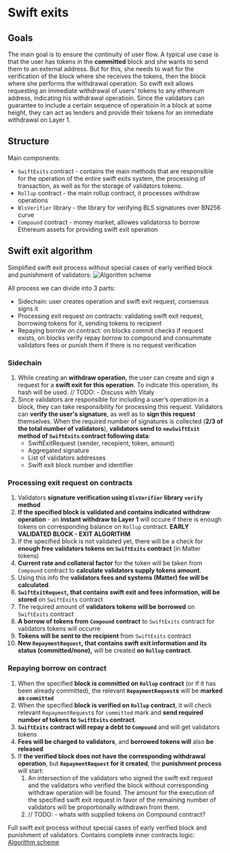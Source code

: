 # Swift exits

## Goals

The main goal is to ensure the continuity of user flow. A typical use case is that the user has tokens in the **committed** block and she wants to send them to an external address. But for this, she needs to wait for the verification of the block where she receives the tokens, then the block where she performs the withdrawal operation. So swift exit allows requesting an immediate withdrawal of users' tokens to any ethereum address, indicating his withdrawal operatioin. Since the validators can guarantee to include a certain sequence of operatioin in a block at some height, they can act as lenders and provide their tokens for an immediate withdrawal on Layer 1.

## Structure

Main components:
- `SwiftExits` contract - contains the main  methods that are responsible for the operation of the entire swift exits system, the processing of transaction, as well as for the storage of validators tokens.
- `Rollup` contract - the main rollup contract, it processes withdraw operations
- `BlsVerifier` library - the library for verifying BLS signatures over BN256 curve
- `Compound` contract - money market, allowes validatorss to borrow Ethereum assets for providing swift exit operation

## Swift exit algorithm

Simplified swift exit process without special cases of early verified block and punishment of validators:
![Algorithm scheme](https://i.imgur.com/FkLM2GN.png)

All process we can divide into 3 parts:
- Sidechain: user creates operation and swift exit request, consensus signs it
- Processing exit request on contracts: validating swift exit request, borrowing tokens for it, sending tokens to recipient
- Repaying borrow on contract: on blocks commit checks if request exists, on blocks verify repay borrow to compound and consummate validators fees or punish them if there is no request verification

### Sidechain

1. While creating an **withdraw operation**, the user can create and sign a request for a **swift exit for this operation**. To indicate this operation, its hash will be used. // TODO: - Discuss with Vitaly
2. Since validators are responsible for including a user’s operation in a block, they can take responsibility for processing this request. Validators can **verify the user's signature**, as well as to **sign this request** themselves. When the required number of signatures is collected (**2/3 of the total number of validators**), **validators send to `newSwiftExit` method of `SwiftExits` contract following data**:
   - SwiftExitRequest (sender, recepient, token, amount)
   - Aggregated signature
   - List of validators addresses
   - Swift exit block number and identifier

### Processing exit request on contracts

1. Validators **signature verification using `BlsVerifier` library `verify` method**
2. **If the specified block is validated and contains indicated withdraw operation** - an **instant withdraw to Layer 1** will occure if there is enough tokens on corresponding balance on `Rollup` contract. **EARLY VALIDATED BLOCK - EXIT ALGORITHM**
3. If the specified block is not validated yet, there will be a check for **enough free validators tokens on `SwiftExits` contract** (in Matter tokens)
4. **Current rate and collateral factor** for the token will be taken from `Compound` contract to **calculate validators supply tokens amount**.
5. Using this info the **validators fees and systems (Matter) fee will be calculated**.
6. **`SwiftExitRequest`, that contains swift exit and fees information, will be stored** on `SwiftExits` contract
7. The required amount of **validators tokens will be borrowed** on `SwiftExits` contract
8. **A borrow of tokens from `Compound` contract** to `SwiftExits` contract for validators tokens will occurre
9. **Tokens will be sent to the recipient** from `SwiftExits` contract
10. **New `RepaymentRequest`, that contains swift exit information and its status (committed/none),** will be created **on `Rollup` contract**.

### Repaying borrow on contract

1. When the specified **block is committed on `Rollup` contract** (or if it has been already committed), the relevant **`RepaymentRequest`s** will be **marked as `committed`**
2. When the specified **block is verified on `Rollup` contract**, it will check relevant `RepaymentRequest`s for `committed` mark and **send required number of tokens to `SwiftExits` contract**.
3. **`SwiftExits` contract will repay a debt to `Compound`** and will get validators tokens
4. **Fees will be charged to validators**, and **borrowed tokens will** also **be released**
5. If **the verified block does not have the corresponding withdrawal operation**, but **`RepaymentRequest` for it created**, the **punishment process** will start:
   1. An intersection of the validators who signed the swift exit request and the validators who verified the block without corresponding withdraw operation will be found. The amount for the execution of the specified swift exit request in favor of the remaining number of validators will be proportionally withdrawn from them.
   2. // TODO: - whats with supplied tokens on Compound contract?

Full swift exit process without special cases of early verified block and punishment of validators. Contains complete inner contracts logic:
[Algorithm scheme](https://i.imgur.com/5UDLLGi.png)

<!-- ## Contract creation

The `SwiftExitsEther` and `SwiftExitsErc20` contract constructors include the creation of the `SwiftExitsInternal` contract.
To create a contract, you must specify:
- token contract address (`address(0)` in case of *Ether*)
- contract management address
- address of `Rollup` contract
- address of `BlsVerifier` contract
- address of the contract `owner`

When creating a contract, a token is checked in Governance contract.
Also, the last **verified** block will be received from `Rollup` contract.

The governor of Governance contract will need to specify the address of the created `SwiftExitsInternal` contract in the `Rollup` contract by calling the `addSwiftExits(tokenId, lendingAddress)` method.

## **Validators'** deposit

Validators can supply their *Ether* account directly by calling the `supply(to)` method of `SwiftExitsEther` contract with the value of the desired deposit in *Ether*.
To supply the account in *ERC-20* tokens, it is necessary to call the `supply(amount, to)` method on the corresponding `SwiftExitsErc20` contract.  Value of *Ether* is specified in the transactions' value option field.
The *to* field exists so that the user can supply to the account of another user if desired.

When these methods are executed, the internal method `supplyInternal(amount, to)` of `SwiftExitsInternal` contract, will be called. In this case, *ERC-20* tokens will be received on the contract through the `transferIn(amount)` method.

Next, corresponding records will be created in the mapping of the `SwiftExitsInternal` contract, reflecting the funds supplied to the user's account (by his ethereum address), as well as an increase in the funds available for lending.

## **Validators'** balance

The validator can find out the balance of his account from the validators' supplies mapping at any time, indicating his ethereum address as a key.

## **Validators'** funds withdrawal

The validator can call `requestWithdraw(amount, to)` method to withdraw his funds from his lending account (the validator MUST own this account and have enough funds on it).

In the case of a sufficient amount of non-borrowed funds on the contract, an immediate withdrawal of funds will occur.

Otherwise, a request for a deferred withdrawal of funds will be created.

### Immediate withdrawal

On `SwiftExitsInternal` contract, changes will occur: the change in the user's balance and the amount of funds available for the borrowing will decrease. If the user withdraws the full amount, then his account will be deleted.

### Deferred withdrawal

The available amount of funds will be withdrawn, for a gradual automatic withdrawal of the remaining, a `DefferedWithdrawOrder` will be created. Each time the available funds will be increased, all `DefferedWithdrawOrder`s will spend these funds until all of them are fulfilled.

## Swift exit request

The user can create and sign a request for a swift exit for his withdraw operation. Validators can verify the user's signature, as well as to sign this request themselves. When the required number of signatures is collected (2/3 of the total number of validators), they are aggregated and validated on the contract.

After that, on `Rollup` contract specified recipient balance will be reduced by the operation amount. So after validating the block with this operation, the total amount for it is equal to 0.

Depending on the amount of free funds on the `SwiftExitsInternal` contract, there will be created an Immediate exit request or Deffered exit request.

Thus, the user will borrow the free funds of validators. This debt will be repaid automatically when verification of the specified `Rollup` block containing the operation occurs. The full amount of this operation will be sent from `Rollup` contract to `SwiftExitsInternal` contract to cover costs and accrue validators fees.

### Immediate exit

If there is a sufficient amount of free funds, then an `immediateExit` metod will be called, otherwise a swift exit request (`SwiftExitOrder`) will be created.

`SwiftExitOrder` is tied to the corresponding block and contains information about the amount of funds and a payment recepient.

### Deffered exit

The validator can fulfill `SwiftExitOrder` request by its identifier in the request block through the `supplyOrder(blockNumber, orderId, sendingAmount, validator)` method. Thus, the validator will supply the balance of his account and free contract funds, and as a result, the `immediateExit` method will be called, after which the record of this request will be deleted.

### Transfering process

In the `transferOut(amount, receiver)` method, the specified funds will be transferred from the contract to the specified withdraw destination address.

Fees for each validator and contract holder will be calculated. The fee will be credited upon verification of the specified `Rollup` block.

Also, a deduction of a specified amount of funds from available funds of creditors will occur.

Fees are calculated in the `getCurrentInterestRates()` method, which validators and users can call to determine the need for themselves to participate in the lending process.

## Swift exit fulfillment

Upon verification of the next `Rollup` block, its borrow orders will be deleted, fees charged, and borrowed funds released. This operation is performed from the `Rollup` contract by calling the `newVerifiedBlock (blockNumber)` method.

### Swift exit repayment

Funds will be transferred to the SwiftExits contract through the call of `repayBorrow(amount)` method from the Rollup contract. This call is supposed to be made during verification of the corresponding `Rollup` block. -->

<!-- ## Interest Rate calculations

Utilization ratio: 
`u = totalBorrowed / (totalSupply + totatBorrowed)`

Borrowing Interest Rate:
`BIR = MULTIPLIER * u + BASE_RATE`

Supply Interest Rate:
`SIR = BIR * u * (1 - SPREAD)`

Borrower fee:
`borrowerFee = bir * amount`

Validators fees:
`validatorsFees = borrowerFee * SIR`

Owner (Matter) fee:
`ownerFee = borrowerFee - validatorsFees`

Single validator fee:
`fee = validatorsFees * (validatorsSupplies[validatorId] / totalSupply)` -->

